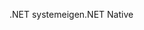 <span data-ttu-id="3bc7a-101">.NET systemeigen</span><span class="sxs-lookup"><span data-stu-id="3bc7a-101">.NET Native</span></span>
